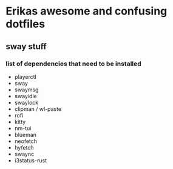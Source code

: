 # Erikas awesome and confusing dotfiles

## sway stuff

### list of dependencies that need to be installed
- playerctl
- sway
- swaymsg
- swayidle
- swaylock
- clipman / wl-paste
- rofi
- kitty
- nm-tui
- blueman
- neofetch
- hyfetch
- swaync
- i3status-rust

